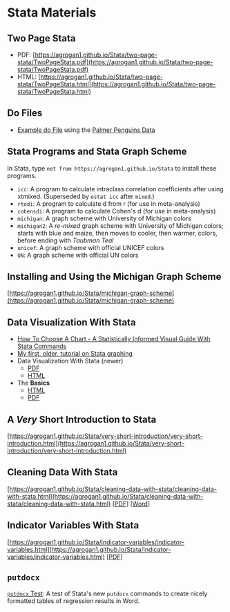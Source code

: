 # Stata Materials

## Two Page Stata

* PDF: [https://agrogan1.github.io/Stata/two-page-stata/TwoPageStata.pdf](https://agrogan1.github.io/Stata/two-page-stata/TwoPageStata.pdf)
* HTML: [https://agrogan1.github.io/Stata/two-page-stata/TwoPageStata.html](https://agrogan1.github.io/Stata/two-page-stata/TwoPageStata.html)

## Do Files

* [Example do File](https://github.com/agrogan1/Stata/blob/master/do-files) using the [Palmer Penguins Data](https://allisonhorst.github.io/palmerpenguins/)

## Stata Programs and Stata Graph Scheme

In Stata, type `net from https://agrogan1.github.io/Stata` to install these programs.

* `icc`: A program to calculate intraclass correlation coefficients after using xtmixed. (Superseded by `estat icc` after `mixed`.)
* `rtodi`: A program to calculate d from r (for use in meta-analysis)
* `cohensdi`: A program to calculate Cohen's d (for use in meta-analysis)
* `michigan`: A graph scheme with University of Michigan colors
* `michigan2`: A *re-mixed* graph scheme with University of Michigan colors; starts with blue and maize, then moves to cooler, then warmer, colors, before ending with *Taubman Teal*
* `unicef`: A graph scheme with official UNICEF colors
* `UN`: A graph scheme with official UN colors

## Installing and Using the Michigan Graph Scheme

[https://agrogan1.github.io/Stata/michigan-graph-scheme](https://agrogan1.github.io/Stata/michigan-graph-scheme)

## Data Visualization With Stata

* [How To Choose A Chart - A Statistically Informed Visual Guide With Stata Commands](https://agrogan1.github.io/Stata/how-to-choose-a-chart-a-visual-guide-with-Stata/how-to-choose-a-chart-a-visual-guide-with-Stata.pdf)
* [My first, older, tutorial on Stata graphing](https://agrogan1.github.io/Stata/stata-graphing/index.html)
* Data Visualization With Stata (newer)
    + [PDF](https://agrogan1.github.io/Stata/data-visualization-with-Stata/data-visualization-with-Stata.pdf) 
    + [HTML](https://agrogan1.github.io/Stata/data-visualization-with-Stata/data-visualization-with-Stata.html)
* The **Basics**
    + [HTML](https://agrogan1.github.io/Stata/data-visualization-with-Stata-the-basics/data-visualization-with-Stata-the-basics.html)
    + [PDF](https://agrogan1.github.io/Stata/data-visualization-with-Stata-the-basics/data-visualization-with-Stata-the-basics.pdf)

## A *Very* Short Introduction to Stata

[https://agrogan1.github.io/Stata/very-short-introduction/very-short-introduction.html](https://agrogan1.github.io/Stata/very-short-introduction/very-short-introduction.html)

## Cleaning Data With Stata

[https://agrogan1.github.io/Stata/cleaning-data-with-stata/cleaning-data-with-stata.html](https://agrogan1.github.io/Stata/cleaning-data-with-stata/cleaning-data-with-stata.html) [[PDF](https://agrogan1.github.io/Stata/cleaning-data-with-stata/cleaning-data-with-stata.pdf)] [[Word](https://agrogan1.github.io/Stata/cleaning-data-with-stata/cleaning-data-with-stata.docx)]

## Indicator Variables With Stata

[https://agrogan1.github.io/Stata/indicator-variables/indicator-variables.html](https://agrogan1.github.io/Stata/indicator-variables/indicator-variables.html) [[PDF](https://agrogan1.github.io/Stata/indicator-variables/indicator-variables.pdf)]

## `putdocx`

[`putdocx` Test](https://github.com/agrogan1/Stata/tree/master/putdocx-test):  A test of Stata's new `putdocx` commands to create nicely formatted tables of regression results in Word.





